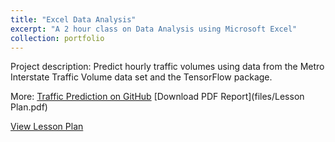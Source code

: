 ```yaml
---
title: "Excel Data Analysis"
excerpt: "A 2 hour class on Data Analysis using Microsoft Excel"
collection: portfolio
---
```


Project description: Predict hourly traffic volumes using data from the Metro Interstate Traffic Volume data set and the TensorFlow package.

More: [Traffic Prediction on GitHub](https://github.com/maggiewolff/graduate-studies/tree/main/Traffic-Prediction)
[Download PDF Report](files/Lesson Plan.pdf)

<a href="files/Lesson Plan.pdf" target="_blank" rel="noopener noreferrer">View Lesson Plan</a>

